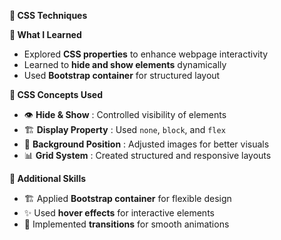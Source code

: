 **🎨 CSS Techniques**  

**📖 What I Learned**  
- Explored **CSS properties** to enhance webpage interactivity  
- Learned to **hide and show elements** dynamically  
- Used **Bootstrap container** for structured layout  

**📌 CSS Concepts Used**  
- 👁️ **Hide & Show** : Controlled visibility of elements  
- 🏗️ **Display Property** : Used `none`, `block`, and `flex`  
- 🎨 **Background Position** : Adjusted images for better visuals  
- 📊 **Grid System** : Created structured and responsive layouts  

**🚀 Additional Skills**  
- 🏗️ Applied **Bootstrap container** for flexible design  
- ✨ Used **hover effects** for interactive elements  
- 🔄 Implemented **transitions** for smooth animations  

